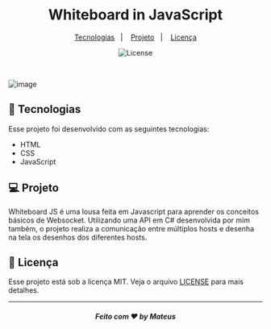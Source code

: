 <h1 align="center">
 Whiteboard in JavaScript
</h1>

<p align="center">
  <a href="#-tecnologias">Tecnologias</a>&nbsp;&nbsp;&nbsp;|&nbsp;&nbsp;&nbsp;
  <a href="#-projeto">Projeto</a>&nbsp;&nbsp;&nbsp;|&nbsp;&nbsp;&nbsp;
  <a href="#memo-licença">Licença</a>
</p>

<p align="center">
  <img alt="License" src="https://img.shields.io/static/v1?label=license&message=MIT&color=49AA26&labelColor=000000">
</p>
<br>

![image](https://user-images.githubusercontent.com/62969620/220205609-ef537d9e-be42-447e-9f76-d13ba5b83549.png)

## 🚀 Tecnologias

Esse projeto foi desenvolvido com as seguintes tecnologias:

- HTML
- CSS
- JavaScript
## 💻 Projeto

Whiteboard JS é uma lousa feita em Javascript para aprender os conceitos básicos de Websocket. Utilizando uma API em C# desenvolvida por mim também, o projeto realiza a comunicação entre múltiplos hosts e desenha na tela os desenhos dos diferentes hosts.

## :memo: Licença

Esse projeto está sob a licença MIT. Veja o arquivo [LICENSE](.github/LICENSE.md) para mais detalhes.

---

<h5 align="center">
 Feito com ♥ by Mateus
</h5>


